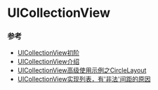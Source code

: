 # UICollectionView

### 参考
	
* [UICollectionView初阶](http://blog.csdn.net/u013604612/article/details/41408155)		
* [UICollectionView介绍](http://blog.csdn.net/eqera/article/details/8134986)
* [UICollectionView高级使用示例之CircleLayout](http://blog.csdn.net/eqera/article/details/8134994)
* [UICollectionView实现列表，有'非法'间距的原因](http://www.jianshu.com/p/dec430e81b92)